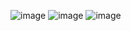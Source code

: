 ![image](https://github.com/user-attachments/assets/422954aa-761d-44a7-80b4-93bbafe65b7b)
![image](https://github.com/user-attachments/assets/6c0f914b-4014-4776-aa32-d0998aa391b7)
![image](https://github.com/user-attachments/assets/9227e3d3-fa02-47a4-8d0d-aafc9b0c0d05)
